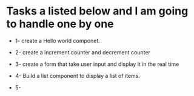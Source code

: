 # Tasks a listed below and I am going to handle one by one

* 1- create a Hello world componet.

* 2- create a increment counter and decrement counter

* 3- create a form that take user input and display it in the real time

* 4- Build a list component to display a list of items.  
 
* 5- 